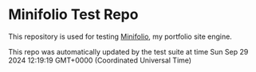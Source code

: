 # Minifolio Test Repo

This repository is used for testing [Minifolio](https://github.com/MaddyGuthridge/Minifolio), my portfolio site engine.

This repo was automatically updated by the test suite at time Sun Sep 29 2024 12:19:19 GMT+0000 (Coordinated Universal Time)

